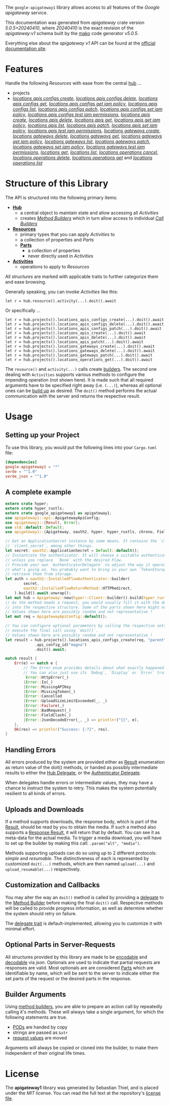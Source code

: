 <!---
DO NOT EDIT !
This file was generated automatically from 'src/generator/templates/api/README.md.mako'
DO NOT EDIT !
-->
The `google-apigateway1` library allows access to all features of the *Google apigateway* service.

This documentation was generated from *apigateway* crate version *5.0.5+20240410*, where *20240410* is the exact revision of the *apigateway:v1* schema built by the [mako](http://www.makotemplates.org/) code generator *v5.0.5*.

Everything else about the *apigateway* *v1* API can be found at the
[official documentation site](https://cloud.google.com/api-gateway/docs).
# Features

Handle the following *Resources* with ease from the central [hub](https://docs.rs/google-apigateway1/5.0.5+20240410/google_apigateway1/Apigateway) ... 

* projects
 * [*locations apis configs create*](https://docs.rs/google-apigateway1/5.0.5+20240410/google_apigateway1/api::ProjectLocationApiConfigCreateCall), [*locations apis configs delete*](https://docs.rs/google-apigateway1/5.0.5+20240410/google_apigateway1/api::ProjectLocationApiConfigDeleteCall), [*locations apis configs get*](https://docs.rs/google-apigateway1/5.0.5+20240410/google_apigateway1/api::ProjectLocationApiConfigGetCall), [*locations apis configs get iam policy*](https://docs.rs/google-apigateway1/5.0.5+20240410/google_apigateway1/api::ProjectLocationApiConfigGetIamPolicyCall), [*locations apis configs list*](https://docs.rs/google-apigateway1/5.0.5+20240410/google_apigateway1/api::ProjectLocationApiConfigListCall), [*locations apis configs patch*](https://docs.rs/google-apigateway1/5.0.5+20240410/google_apigateway1/api::ProjectLocationApiConfigPatchCall), [*locations apis configs set iam policy*](https://docs.rs/google-apigateway1/5.0.5+20240410/google_apigateway1/api::ProjectLocationApiConfigSetIamPolicyCall), [*locations apis configs test iam permissions*](https://docs.rs/google-apigateway1/5.0.5+20240410/google_apigateway1/api::ProjectLocationApiConfigTestIamPermissionCall), [*locations apis create*](https://docs.rs/google-apigateway1/5.0.5+20240410/google_apigateway1/api::ProjectLocationApiCreateCall), [*locations apis delete*](https://docs.rs/google-apigateway1/5.0.5+20240410/google_apigateway1/api::ProjectLocationApiDeleteCall), [*locations apis get*](https://docs.rs/google-apigateway1/5.0.5+20240410/google_apigateway1/api::ProjectLocationApiGetCall), [*locations apis get iam policy*](https://docs.rs/google-apigateway1/5.0.5+20240410/google_apigateway1/api::ProjectLocationApiGetIamPolicyCall), [*locations apis list*](https://docs.rs/google-apigateway1/5.0.5+20240410/google_apigateway1/api::ProjectLocationApiListCall), [*locations apis patch*](https://docs.rs/google-apigateway1/5.0.5+20240410/google_apigateway1/api::ProjectLocationApiPatchCall), [*locations apis set iam policy*](https://docs.rs/google-apigateway1/5.0.5+20240410/google_apigateway1/api::ProjectLocationApiSetIamPolicyCall), [*locations apis test iam permissions*](https://docs.rs/google-apigateway1/5.0.5+20240410/google_apigateway1/api::ProjectLocationApiTestIamPermissionCall), [*locations gateways create*](https://docs.rs/google-apigateway1/5.0.5+20240410/google_apigateway1/api::ProjectLocationGatewayCreateCall), [*locations gateways delete*](https://docs.rs/google-apigateway1/5.0.5+20240410/google_apigateway1/api::ProjectLocationGatewayDeleteCall), [*locations gateways get*](https://docs.rs/google-apigateway1/5.0.5+20240410/google_apigateway1/api::ProjectLocationGatewayGetCall), [*locations gateways get iam policy*](https://docs.rs/google-apigateway1/5.0.5+20240410/google_apigateway1/api::ProjectLocationGatewayGetIamPolicyCall), [*locations gateways list*](https://docs.rs/google-apigateway1/5.0.5+20240410/google_apigateway1/api::ProjectLocationGatewayListCall), [*locations gateways patch*](https://docs.rs/google-apigateway1/5.0.5+20240410/google_apigateway1/api::ProjectLocationGatewayPatchCall), [*locations gateways set iam policy*](https://docs.rs/google-apigateway1/5.0.5+20240410/google_apigateway1/api::ProjectLocationGatewaySetIamPolicyCall), [*locations gateways test iam permissions*](https://docs.rs/google-apigateway1/5.0.5+20240410/google_apigateway1/api::ProjectLocationGatewayTestIamPermissionCall), [*locations get*](https://docs.rs/google-apigateway1/5.0.5+20240410/google_apigateway1/api::ProjectLocationGetCall), [*locations list*](https://docs.rs/google-apigateway1/5.0.5+20240410/google_apigateway1/api::ProjectLocationListCall), [*locations operations cancel*](https://docs.rs/google-apigateway1/5.0.5+20240410/google_apigateway1/api::ProjectLocationOperationCancelCall), [*locations operations delete*](https://docs.rs/google-apigateway1/5.0.5+20240410/google_apigateway1/api::ProjectLocationOperationDeleteCall), [*locations operations get*](https://docs.rs/google-apigateway1/5.0.5+20240410/google_apigateway1/api::ProjectLocationOperationGetCall) and [*locations operations list*](https://docs.rs/google-apigateway1/5.0.5+20240410/google_apigateway1/api::ProjectLocationOperationListCall)




# Structure of this Library

The API is structured into the following primary items:

* **[Hub](https://docs.rs/google-apigateway1/5.0.5+20240410/google_apigateway1/Apigateway)**
    * a central object to maintain state and allow accessing all *Activities*
    * creates [*Method Builders*](https://docs.rs/google-apigateway1/5.0.5+20240410/google_apigateway1/client::MethodsBuilder) which in turn
      allow access to individual [*Call Builders*](https://docs.rs/google-apigateway1/5.0.5+20240410/google_apigateway1/client::CallBuilder)
* **[Resources](https://docs.rs/google-apigateway1/5.0.5+20240410/google_apigateway1/client::Resource)**
    * primary types that you can apply *Activities* to
    * a collection of properties and *Parts*
    * **[Parts](https://docs.rs/google-apigateway1/5.0.5+20240410/google_apigateway1/client::Part)**
        * a collection of properties
        * never directly used in *Activities*
* **[Activities](https://docs.rs/google-apigateway1/5.0.5+20240410/google_apigateway1/client::CallBuilder)**
    * operations to apply to *Resources*

All *structures* are marked with applicable traits to further categorize them and ease browsing.

Generally speaking, you can invoke *Activities* like this:

```Rust,ignore
let r = hub.resource().activity(...).doit().await
```

Or specifically ...

```ignore
let r = hub.projects().locations_apis_configs_create(...).doit().await
let r = hub.projects().locations_apis_configs_delete(...).doit().await
let r = hub.projects().locations_apis_configs_patch(...).doit().await
let r = hub.projects().locations_apis_create(...).doit().await
let r = hub.projects().locations_apis_delete(...).doit().await
let r = hub.projects().locations_apis_patch(...).doit().await
let r = hub.projects().locations_gateways_create(...).doit().await
let r = hub.projects().locations_gateways_delete(...).doit().await
let r = hub.projects().locations_gateways_patch(...).doit().await
let r = hub.projects().locations_operations_get(...).doit().await
```

The `resource()` and `activity(...)` calls create [builders][builder-pattern]. The second one dealing with `Activities` 
supports various methods to configure the impending operation (not shown here). It is made such that all required arguments have to be 
specified right away (i.e. `(...)`), whereas all optional ones can be [build up][builder-pattern] as desired.
The `doit()` method performs the actual communication with the server and returns the respective result.

# Usage

## Setting up your Project

To use this library, you would put the following lines into your `Cargo.toml` file:

```toml
[dependencies]
google-apigateway1 = "*"
serde = "^1.0"
serde_json = "^1.0"
```

## A complete example

```Rust
extern crate hyper;
extern crate hyper_rustls;
extern crate google_apigateway1 as apigateway1;
use apigateway1::api::ApigatewayApiConfig;
use apigateway1::{Result, Error};
use std::default::Default;
use apigateway1::{Apigateway, oauth2, hyper, hyper_rustls, chrono, FieldMask};

// Get an ApplicationSecret instance by some means. It contains the `client_id` and 
// `client_secret`, among other things.
let secret: oauth2::ApplicationSecret = Default::default();
// Instantiate the authenticator. It will choose a suitable authentication flow for you, 
// unless you replace  `None` with the desired Flow.
// Provide your own `AuthenticatorDelegate` to adjust the way it operates and get feedback about 
// what's going on. You probably want to bring in your own `TokenStorage` to persist tokens and
// retrieve them from storage.
let auth = oauth2::InstalledFlowAuthenticator::builder(
        secret,
        oauth2::InstalledFlowReturnMethod::HTTPRedirect,
    ).build().await.unwrap();
let mut hub = Apigateway::new(hyper::Client::builder().build(hyper_rustls::HttpsConnectorBuilder::new().with_native_roots().unwrap().https_or_http().enable_http1().build()), auth);
// As the method needs a request, you would usually fill it with the desired information
// into the respective structure. Some of the parts shown here might not be applicable !
// Values shown here are possibly random and not representative !
let mut req = ApigatewayApiConfig::default();

// You can configure optional parameters by calling the respective setters at will, and
// execute the final call using `doit()`.
// Values shown here are possibly random and not representative !
let result = hub.projects().locations_apis_configs_create(req, "parent")
             .api_config_id("magna")
             .doit().await;

match result {
    Err(e) => match e {
        // The Error enum provides details about what exactly happened.
        // You can also just use its `Debug`, `Display` or `Error` traits
         Error::HttpError(_)
        |Error::Io(_)
        |Error::MissingAPIKey
        |Error::MissingToken(_)
        |Error::Cancelled
        |Error::UploadSizeLimitExceeded(_, _)
        |Error::Failure(_)
        |Error::BadRequest(_)
        |Error::FieldClash(_)
        |Error::JsonDecodeError(_, _) => println!("{}", e),
    },
    Ok(res) => println!("Success: {:?}", res),
}

```
## Handling Errors

All errors produced by the system are provided either as [Result](https://docs.rs/google-apigateway1/5.0.5+20240410/google_apigateway1/client::Result) enumeration as return value of
the doit() methods, or handed as possibly intermediate results to either the 
[Hub Delegate](https://docs.rs/google-apigateway1/5.0.5+20240410/google_apigateway1/client::Delegate), or the [Authenticator Delegate](https://docs.rs/yup-oauth2/*/yup_oauth2/trait.AuthenticatorDelegate.html).

When delegates handle errors or intermediate values, they may have a chance to instruct the system to retry. This 
makes the system potentially resilient to all kinds of errors.

## Uploads and Downloads
If a method supports downloads, the response body, which is part of the [Result](https://docs.rs/google-apigateway1/5.0.5+20240410/google_apigateway1/client::Result), should be
read by you to obtain the media.
If such a method also supports a [Response Result](https://docs.rs/google-apigateway1/5.0.5+20240410/google_apigateway1/client::ResponseResult), it will return that by default.
You can see it as meta-data for the actual media. To trigger a media download, you will have to set up the builder by making
this call: `.param("alt", "media")`.

Methods supporting uploads can do so using up to 2 different protocols: 
*simple* and *resumable*. The distinctiveness of each is represented by customized 
`doit(...)` methods, which are then named `upload(...)` and `upload_resumable(...)` respectively.

## Customization and Callbacks

You may alter the way an `doit()` method is called by providing a [delegate](https://docs.rs/google-apigateway1/5.0.5+20240410/google_apigateway1/client::Delegate) to the 
[Method Builder](https://docs.rs/google-apigateway1/5.0.5+20240410/google_apigateway1/client::CallBuilder) before making the final `doit()` call. 
Respective methods will be called to provide progress information, as well as determine whether the system should 
retry on failure.

The [delegate trait](https://docs.rs/google-apigateway1/5.0.5+20240410/google_apigateway1/client::Delegate) is default-implemented, allowing you to customize it with minimal effort.

## Optional Parts in Server-Requests

All structures provided by this library are made to be [encodable](https://docs.rs/google-apigateway1/5.0.5+20240410/google_apigateway1/client::RequestValue) and 
[decodable](https://docs.rs/google-apigateway1/5.0.5+20240410/google_apigateway1/client::ResponseResult) via *json*. Optionals are used to indicate that partial requests are responses 
are valid.
Most optionals are are considered [Parts](https://docs.rs/google-apigateway1/5.0.5+20240410/google_apigateway1/client::Part) which are identifiable by name, which will be sent to 
the server to indicate either the set parts of the request or the desired parts in the response.

## Builder Arguments

Using [method builders](https://docs.rs/google-apigateway1/5.0.5+20240410/google_apigateway1/client::CallBuilder), you are able to prepare an action call by repeatedly calling it's methods.
These will always take a single argument, for which the following statements are true.

* [PODs][wiki-pod] are handed by copy
* strings are passed as `&str`
* [request values](https://docs.rs/google-apigateway1/5.0.5+20240410/google_apigateway1/client::RequestValue) are moved

Arguments will always be copied or cloned into the builder, to make them independent of their original life times.

[wiki-pod]: http://en.wikipedia.org/wiki/Plain_old_data_structure
[builder-pattern]: http://en.wikipedia.org/wiki/Builder_pattern
[google-go-api]: https://github.com/google/google-api-go-client

# License
The **apigateway1** library was generated by Sebastian Thiel, and is placed 
under the *MIT* license.
You can read the full text at the repository's [license file][repo-license].

[repo-license]: https://github.com/Byron/google-apis-rsblob/main/LICENSE.md

